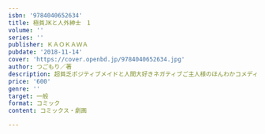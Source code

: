 ```yaml
---
isbn: '9784040652634'
title: 極貧JKと人外紳士　1
volume: ''
series: ''
publisher: ＫＡＯＫＡＷＡ
pubdate: '2018-11-14'
cover: 'https://cover.openbd.jp/9784040652634.jpg'
author: つごもり／著
description: 超貧乏ポジティブメイドと人間大好きネガティブご主人様のほんわかコメディ
price: '600'
genre: ''
target: 一般
format: コミック
content: コミックス・劇画

---
```

